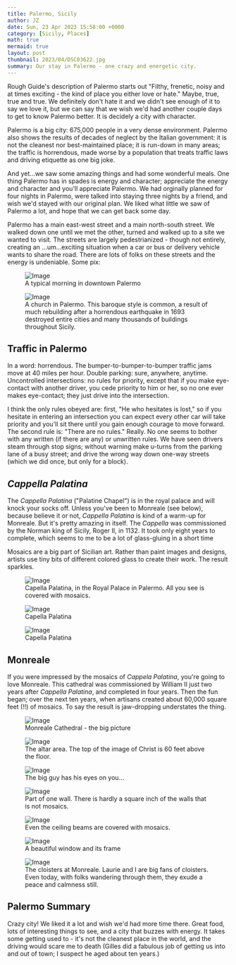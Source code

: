 ```yaml
---
title: Palermo, Sicily
author: JZ
date: Sun, 23 Apr 2023 15:58:00 +0000
category: [Sicily, Places]
math: true
mermaid: true
layout: post
thumbnail: 2023/04/DSC03622.jpg
summary: Our stay in Palermo - one crazy and energetic city.
---
```

Rough Guide's description of Palermo starts out "Filthy, frenetic, noisy and at times exciting - the kind of place you either love or hate." Maybe, true, true and true. We definitely don't hate it and we didn't see enough of it to say we love it, but we can say that we wish we'd had another couple days to get to know Palermo better. It is decidely a city with character. 

Palermo is a big city: 675,000 people in a very dense environment. Palermo also shows the results of decades of neglect by the Italian government: it is not the cleanest nor best-maintained place; it is run-down in many areas; the traffic is horrendous, made worse by a population that treats traffic laws and driving etiquette as one big joke.

And yet...we saw some amazing things and had some wonderful meals. One thing Palermo has in spades is energy and character; appreciate the energy and character and you'll appreciate Palermo. We had orginally planned for four nights in Palermo, were talked into staying three nights by a friend, and wish we'd stayed with our original plan. We liked what little we saw of Palermo a lot, and hope that we can get back some day.

Palermo has a main east-west street and a main north-south street. We walked down one until we met the other, turned and walked up to a site we wanted to visit. The streets are largely pedestrianized - though not entirely, creating an ...um...exciting situation when a car or bus or delivery vehicle wants to share the road. There are lots of folks on these streets and the energy is undeniable. Some pix:

<figure>
	<img class = "landscape" src="{{"/assets/images/2023/04/DSC03622.jpg" | prepend: site.baseurl  }}" alt="Image" />
	<figcaption>A typical morning in downtown Palermo</figcaption>
</figure>

<figure>
	<img class = "portrait" src="{{"/assets/images/2023/04/DSC03623.jpg" | prepend: site.baseurl  }}" alt="Image" />
	<figcaption>A church in Palermo. This baroque style is common, a result of much rebuilding after a horrendous earthquake in 1693 destroyed entire cities and many thousands of buildings throughout Sicily.</figcaption>
</figure>

<h2>Traffic in Palermo</h2>
In a word: horrendous. The bumper-to-bumper-to-bumper traffic jams move at 40 miles per hour. Double parking: sure, anywhere, anytime. Uncontrolled intersections: no rules for priority, except that if you make eye-contact with another driver, you cede priority to him or her, so no one ever makes eye-contact; they just drive into the intersection. 

I think the only rules obeyed are: first, "He who hesitates is lost," so if you hesitate in entering an intersection you can expect every other car will take priority and you'll sit there until you gain enough courage to move forward. The second rule is: "There are no rules." Really. No one seems to bother with any written (if there are any) or unwritten rules. We have seen drivers steam through stop signs; without warning make u-turns from the parking lane of a busy street; and drive the wrong way down one-way streets (which we did once, but only for a block).

<h2><em>Cappella Palatina</em></h2>
The <em>Cappella Palatina</em> ("Palatine Chapel") is in the royal palace and will knock your socks off. Unless you've been to Monreale (see below), because believe it or not, <em>Cappella Palatina</em> is kind of a warm-up for Monreale. But it's pretty amazing in itself. 
The <em>Cappella</em> was commissioned by the Norman king of Sicily, Roger II, in 1132. It took only eight years to complete, which seems to me to be a lot of glass-gluing in a short time

Mosaics are a big part of Sicilian art. Rather than paint images and designs, artists use tiny bits of different colored glass to create their work. The result sparkles. 

<figure>
		<img class= 'portrait'  src="{{"/assets/images/2023/04/DSC03660.jpg" | prepend: site.baseurl  }}" alt="Image" />
	<figcaption>Capella Palatina, in the Royal Palace in Palermo. All you see is covered with mosaics.</figcaption>
</figure>

<figure>
	<img class = "portrait" src="{{"/assets/images/2023/04/DSC03661.jpg" | prepend: site.baseurl  }}" alt="Image" />
	<figcaption>Capella Palatina</figcaption>
</figure>

<figure>
	<img class = "landscape" src="{{"/assets/images/2023/04/DSC03666.jpg" | prepend: site.baseurl  }}" alt="Image" />
	<figcaption>Capella Palatina</figcaption>
</figure>

<h2>Monreale</h2>
If you were impressed by the mosaics of <em>Cappela Palatina</em>, you're going to love Monreale. This cathedral was commissioned by William II just two years after <em>Cappella Palatina</em>, and completed in four years. Then the fun began; over the next ten years, when artisans created about 60,000 square feet (!!) of mosaics. To say the result is jaw-dropping understates the thing.
<figure>
	<img class= 'portrait'  src="{{"/assets/images/2023/04/Monreal/DSC03704.jpg" | prepend: site.baseurl  }}" alt="Image" />
	<figcaption>Monreale Cathedral - the big picture</figcaption>
</figure>

<figure>
	<img class= 'portrait'  src="{{"/assets/images/2023/04/Monreal/DSC03721.jpg" | prepend: site.baseurl  }}" alt="Image" />
	<figcaption>The altar area. The top of the image of Christ is 60 feet above the floor.</figcaption>
</figure>

<figure class = "portrait">
	<img class= 'portrait'  src="{{"/assets/images/2023/04/Monreal/DSC03718.jpg" | prepend: site.baseurl  }}" alt="Image" />
	<figcaption>The big guy has his eyes on you...</figcaption>
</figure>

<figure>
	<img class= 'portrait'  class = "landscape" src="{{"/assets/images/2023/04/Monreal/DSC03708.jpg" | prepend: site.baseurl  }}" alt="Image" />
	<figcaption>Part of one wall. There is hardly a square inch of the walls that is not mosaics. </figcaption>
</figure>

<figure>
	<img class = "landscape" src="{{"/assets/images/2023/04/Monreal/DSC03701.jpg" | prepend: site.baseurl  }}" alt="Image" />
	<figcaption>Even the ceiling beams are covered with mosaics.</figcaption>
</figure>

<figure>
	<img class= 'portrait'  src="{{"/assets/images/2023/04/Monreal/DSC03727.jpg" | prepend: site.baseurl  }}" alt="Image" />
	<figcaption>A beautiful window and its frame</figcaption>
</figure>

<figure>
	<img class = "landscape" src="{{"/assets/images/2023/04/Monreal/DSC03742.jpg" | prepend: site.baseurl  }}" alt="Image" />
	<figcaption>The cloisters at Monreale. Laurie and I are big fans of cloisters. Even today, with folks wandering through them, they exude a peace and calmness still.</figcaption>
</figure>

<h2>Palermo Summary</h2>
Crazy city! We liked it a lot and wish we'd had more time there. Great food, lots of interesting things to see, and a city that buzzes with energy. It takes some getting used to - it's not the cleanest place in the world, and the driving would scare me to death (Gilles did a fabulous job of getting us into and out of town; I suspect he aged about ten years.)
